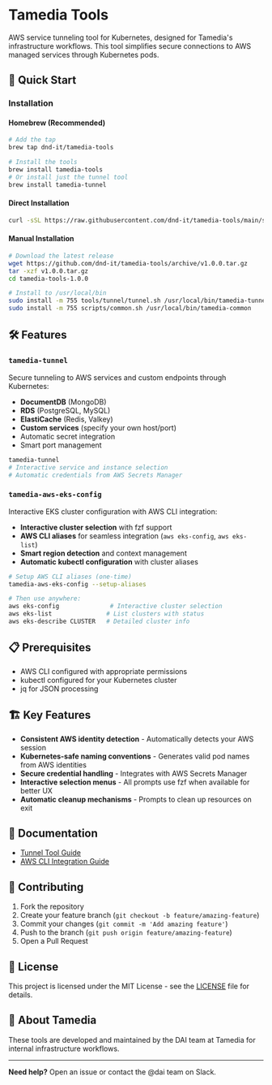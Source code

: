 # Tamedia Tools

AWS service tunneling tool for Kubernetes, designed for Tamedia's infrastructure workflows. This tool simplifies secure connections to AWS managed services through Kubernetes pods.

## 🚀 Quick Start

### Installation

#### Homebrew (Recommended)
```bash
# Add the tap
brew tap dnd-it/tamedia-tools

# Install the tools
brew install tamedia-tools
# Or install just the tunnel tool
brew install tamedia-tunnel
```

#### Direct Installation
```bash
curl -sSL https://raw.githubusercontent.com/dnd-it/tamedia-tools/main/scripts/install.sh | bash
```

#### Manual Installation
```bash
# Download the latest release
wget https://github.com/dnd-it/tamedia-tools/archive/v1.0.0.tar.gz
tar -xzf v1.0.0.tar.gz
cd tamedia-tools-1.0.0

# Install to /usr/local/bin
sudo install -m 755 tools/tunnel/tunnel.sh /usr/local/bin/tamedia-tunnel
sudo install -m 755 scripts/common.sh /usr/local/bin/tamedia-common
```

## 🛠️ Features

### `tamedia-tunnel`
Secure tunneling to AWS services and custom endpoints through Kubernetes:
- **DocumentDB** (MongoDB)
- **RDS** (PostgreSQL, MySQL)
- **ElastiCache** (Redis, Valkey)
- **Custom services** (specify your own host/port)
- Automatic secret integration
- Smart port management

```bash
tamedia-tunnel
# Interactive service and instance selection
# Automatic credentials from AWS Secrets Manager
```

### `tamedia-aws-eks-config`
Interactive EKS cluster configuration with AWS CLI integration:
- **Interactive cluster selection** with fzf support
- **AWS CLI aliases** for seamless integration (`aws eks-config`, `aws eks-list`)
- **Smart region detection** and context management
- **Automatic kubectl configuration** with cluster aliases

```bash
# Setup AWS CLI aliases (one-time)
tamedia-aws-eks-config --setup-aliases

# Then use anywhere:
aws eks-config              # Interactive cluster selection
aws eks-list               # List clusters with status
aws eks-describe CLUSTER   # Detailed cluster info
```


## 📋 Prerequisites

- AWS CLI configured with appropriate permissions
- kubectl configured for your Kubernetes cluster
- jq for JSON processing

## 🏗️ Key Features

- **Consistent AWS identity detection** - Automatically detects your AWS session
- **Kubernetes-safe naming conventions** - Generates valid pod names from AWS identities
- **Secure credential handling** - Integrates with AWS Secrets Manager
- **Interactive selection menus** - All prompts use fzf when available for better UX
- **Automatic cleanup mechanisms** - Prompts to clean up resources on exit

## 📖 Documentation

- [Tunnel Tool Guide](tools/tunnel/README.md)
- [AWS CLI Integration Guide](tools/aws-cli/README.md)

## 🤝 Contributing

1. Fork the repository
2. Create your feature branch (`git checkout -b feature/amazing-feature`)
3. Commit your changes (`git commit -m 'Add amazing feature'`)
4. Push to the branch (`git push origin feature/amazing-feature`)
5. Open a Pull Request

## 📄 License

This project is licensed under the MIT License - see the [LICENSE](LICENSE) file for details.

## 🏢 About Tamedia

These tools are developed and maintained by the DAI team at Tamedia for internal infrastructure workflows.

---

**Need help?** Open an issue or contact the @dai team on Slack.